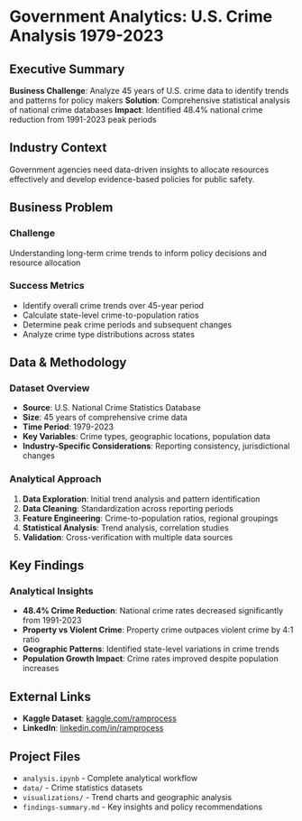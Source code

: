 # Government Analytics: U.S. Crime Analysis 1979-2023

## Executive Summary
**Business Challenge**: Analyze 45 years of U.S. crime data to identify trends and patterns for policy makers
**Solution**: Comprehensive statistical analysis of national crime databases
**Impact**: Identified 48.4% national crime reduction from 1991-2023 peak periods

## Industry Context
Government agencies need data-driven insights to allocate resources effectively and develop evidence-based policies for public safety.

## Business Problem
### Challenge
Understanding long-term crime trends to inform policy decisions and resource allocation

### Success Metrics
- Identify overall crime trends over 45-year period
- Calculate state-level crime-to-population ratios
- Determine peak crime periods and subsequent changes
- Analyze crime type distributions across states

## Data & Methodology
### Dataset Overview
- **Source**: U.S. National Crime Statistics Database
- **Size**: 45 years of comprehensive crime data
- **Time Period**: 1979-2023
- **Key Variables**: Crime types, geographic locations, population data
- **Industry-Specific Considerations**: Reporting consistency, jurisdictional changes

### Analytical Approach
1. **Data Exploration**: Initial trend analysis and pattern identification
2. **Data Cleaning**: Standardization across reporting periods
3. **Feature Engineering**: Crime-to-population ratios, regional groupings
4. **Statistical Analysis**: Trend analysis, correlation studies
5. **Validation**: Cross-verification with multiple data sources

## Key Findings
### Analytical Insights
- **48.4% Crime Reduction**: National crime rates decreased significantly from 1991-2023
- **Property vs Violent Crime**: Property crime outpaces violent crime by 4:1 ratio
- **Geographic Patterns**: Identified state-level variations in crime trends
- **Population Growth Impact**: Crime rates improved despite population increases

## External Links
- **Kaggle Dataset**: [kaggle.com/ramprocess](https://kaggle.com/ramprocess)
- **LinkedIn**: [linkedin.com/in/ramprocess](https://linkedin.com/in/ramprocess)

## Project Files
- `analysis.ipynb` - Complete analytical workflow
- `data/` - Crime statistics datasets
- `visualizations/` - Trend charts and geographic analysis
- `findings-summary.md` - Key insights and policy recommendations
